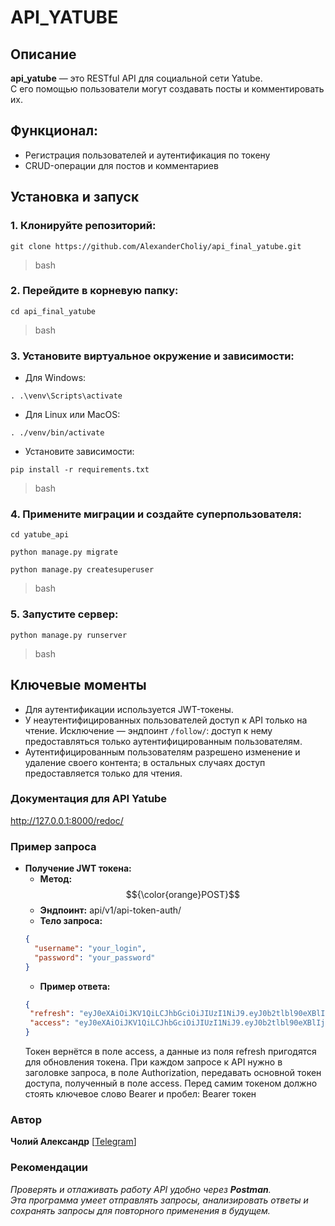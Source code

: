 # API_YATUBE

## Описание
**api_yatube** — это RESTful API для социальной сети Yatube.\
С его помощью пользователи могут создавать посты и комментировать их.

## Функционал:
- Регистрация пользователей и аутентификация по токену
- CRUD-операции для постов и комментариев

## Установка и запуск

### 1. Клонируйте репозиторий:
```
git clone https://github.com/AlexanderCholiy/api_final_yatube.git
```
> bash
### 2. Перейдите в корневую папку:
```
cd api_final_yatube
```
> bash
### 3. Установите виртуальное окружение и зависимости:
- Для Windows:
```
. .\venv\Scripts\activate
```
- Для Linux или MacOS:
```
. ./venv/bin/activate
```
- Установите зависимости:
```
pip install -r requirements.txt
```
> bash
### 4. Примените миграции и создайте суперпользователя:
```
cd yatube_api
```
```
python manage.py migrate
```
```
python manage.py createsuperuser
```
> bash
### 5. Запустите сервер:
```
python manage.py runserver
```
> bash

## Ключевые моменты
  - Для аутентификации используется JWT-токены.
  - У неаутентифицированных пользователей доступ к API только на чтение.
  Исключение — эндпоинт `/follow/`: доступ к нему предоставляться только
  аутентифицированным пользователям.
  - Аутентифицированным пользователям разрешено изменение и удаление своего
  контента; в остальных случаях доступ предоставляется только для чтения.

### Документация для API Yatube
http://127.0.0.1:8000/redoc/

### Пример запроса
- **Получение JWT токена:**
  - **Метод:** $${\color{orange}POST}$$
  - **Эндпоинт:** api/v1/api-token-auth/
  - **Тело запроса:**
   ```json
   {
     "username": "your_login",
     "password": "your_password"
   }
   ```
   - **Пример ответа:**
   ```json
  {
    "refresh": "eyJ0eXAiOiJKV1QiLCJhbGciOiJIUzI1NiJ9.eyJ0b2tlbl90eXBlIjoicmVmcmVzaCIsImV4cCI6MTYyMDk0MTQ3NywianRpIjoiODUzYzE5MTg5NzMwNDQwNTk1ZjI3ZTBmOTAzZDcxZDEiLCJ1c2VyX2lkIjoxfQ.0vJBPIUZG4MjeU_Q-mhr5Gqjx7sFlO6AShlfeINK8nA",
    "access": "eyJ0eXAiOiJKV1QiLCJhbGciOiJIUzI1NiJ9.eyJ0b2tlbl90eXBlIjoiYWNjZXNzIiwiZXhwIjoxNjIwODU1Mzc3LCJqdGkiOiJkY2EwNmRiYTEzNWQ0ZjNiODdiZmQ3YzU2Y2ZjNGE0YiIsInVzZXJfaWQiOjF9.eZfkpeNVfKLzBY7U0h5gMdTwUnGP3LjRn5g8EIvWlVg"
  } 
   ```
   Токен вернётся в поле access, а данные из поля refresh пригодятся для
   обновления токена.
   При каждом запросе к API нужно в заголовке запроса, в поле Authorization,
   передавать основной токен доступа, полученный в поле access. Перед самим
   токеном должно стоять ключевое слово Bearer и пробел: Bearer токен

### Автор
**Чолий Александр** [[Telegram](https://t.me/alexander_choliy)]

### Рекомендации
_Проверять и отлаживать работу API удобно через **Postman**._\
_Эта программа умеет отправлять запросы, анализировать ответы и сохранять запросы для повторного применения в будущем._